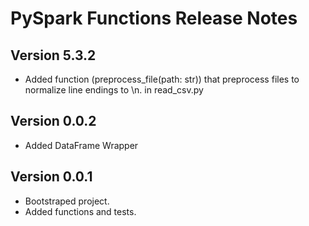 # PySpark Functions Release Notes

## Version 5.3.2

- Added function (preprocess_file(path: str)) that preprocess files to normalize line endings to \n. in read_csv.py

## Version 0.0.2

- Added DataFrame Wrapper

## Version 0.0.1

- Bootstraped project.
- Added functions and tests.
